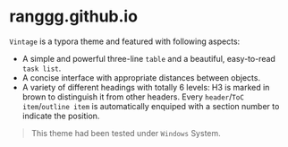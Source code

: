 # ranggg.github.io
`Vintage` is a typora theme and featured with following aspects:

- A simple and powerful three-line `table` and a beautiful, easy-to-read `task list`.
- A concise interface with appropriate distances between objects.
- A variety of different headings with totally 6 levels: H3 is marked in brown to distinguish it from other headers. Every `header`/`ToC item`/`outline item` is automatically enquiped with a section number to indicate the position.

> This theme had been tested under `Windows` System.
